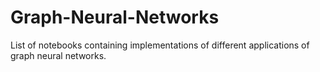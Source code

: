 # Graph-Neural-Networks

List of notebooks containing implementations of different applications of graph neural networks.
